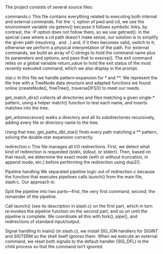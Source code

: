 The project consists of several source files:

commands.c
This file contains everything related to executing both internal and external commands. For the -L option of pwd and cd, we use the environment variable via getenv() because it follows symbolic links; by contrast, the -P option does not follow them, so we use getcwd(). In the special case where a cd path doesn’t make sense, our solution is to simplify the given path (resolving . and ..) and, if it then becomes valid, switch to it; otherwise we perform a physical interpretation of the path. For external commands, we build an array of C‑strings to hold the command name plus its parameters and options, and pass that to execvp(). The exit command relies on a global variable return_value to hold the exit status of the most recently executed command, which we also display in the prompt.

star.c
In this file we handle pattern‑expansion for * and **. We represent the file tree with a TreeNode data structure and adapted functions we found online (createNode(), freeTree(), traverseDFS()) to meet our needs.

get_match_dirs() collects all directories and files matching a given single‑* pattern, using a helper match() function to test each name, and inserts matches into the tree.

get_arborescence() walks a directory and all its subdirectories recursively, adding every file or directory name to the tree.

Using that tree, get_paths_dbl_star() finds every path matching a ** pattern, solving the double‑star expansion correctly.

redirection.c
This file manages all I/O redirections. First, we detect what kind of redirection is requested (stdin, stdout, or stderr). Then, based on that result, we determine the exact mode (with or without truncation, in append mode, etc.) before performing the redirection using dup2().

Pipeline handling
We separated pipeline logic out of redirection.c because the function that executes pipelines calls launch() from the main file, slash.c. Our approach is:

Split the pipeline into two parts—first, the very first command; second, the remainder of the pipeline.

Call launch() (see its description in slash.c) on the first part, which in turn re‑invokes the pipeline function on the second part, and so on until the pipeline is complete.
We coordinate all this with fork(), pipe(), and redirections of standard input/output.

Signal handling
In main() (in slash.c), we install SIG_IGN handlers for SIGINT and SIGTERM so the shell itself ignores them. When we execute an external command, we reset both signals to the default handler (SIG_DFL) in the child process so that the command isn’t ignored.